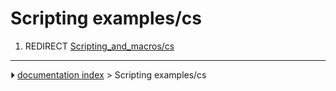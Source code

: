 # Scripting examples/cs
1.  REDIRECT [Scripting_and_macros/cs](Scripting_and_macros/cs.md)



---
⏵ [documentation index](../README.md) > Scripting examples/cs
